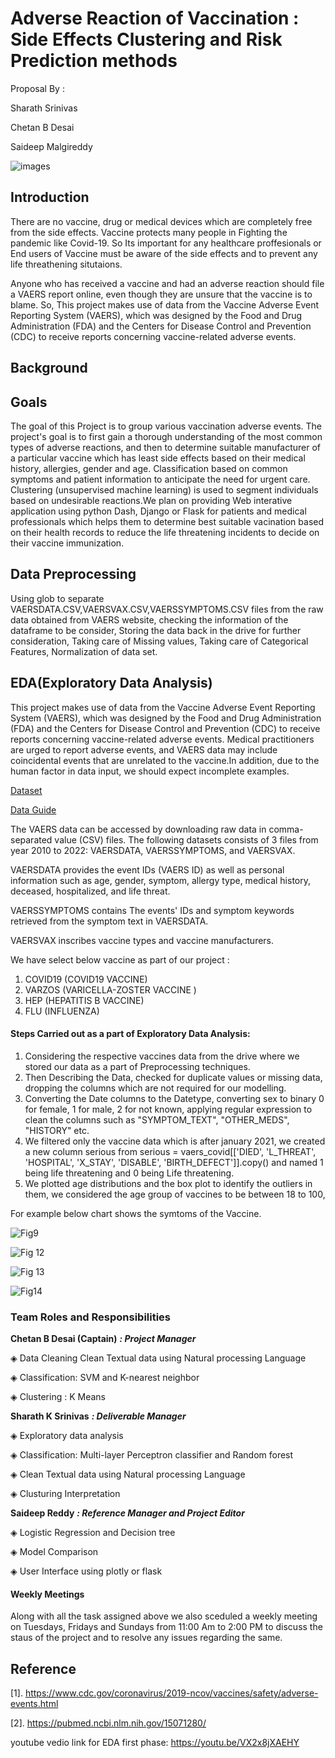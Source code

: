 
# Adverse Reaction of Vaccination : Side Effects Clustering and Risk Prediction methods

Proposal By :

Sharath Srinivas

Chetan B Desai

Saideep Malgireddy

![images](https://user-images.githubusercontent.com/60420184/153628674-3a71f712-4f3c-4055-9570-c4a0b5329312.jpg)


## Introduction
There are no vaccine, drug or medical devices which are completely free from the side effects. Vaccine protects many people in Fighting the pandemic like Covid-19. So Its important for any healthcare proffesionals or End users of Vaccine must be aware of the side effects and to prevent any life threathening situtaions.

Anyone who has received a vaccine and had an adverse reaction should file a VAERS report online, even though they are unsure that the vaccine is to blame. So, This project makes use of data from the Vaccine Adverse Event Reporting System (VAERS), which was designed by the Food and Drug Administration (FDA) and the Centers for Disease Control and Prevention (CDC) to receive reports concerning vaccine-related adverse events.


## Background


## Goals

The goal of this Project is to group various vaccination adverse events. The project's goal is to first gain a thorough understanding of the most common types of adverse reactions, and then to determine suitable manufacturer of a particular vaccine which has least side effects based on their medical history, allergies, gender and age. Classification based on common symptoms and patient information to anticipate the need for urgent care. Clustering (unsupervised machine learning) is used to segment individuals based on undesirable reactions.We plan on providing Web interative application using python Dash, Django or Flask for patients and medical professionals which helps them to determine best suitable vacination based on their health records to reduce the life threatening incidents to decide on their vaccine immunization. 

## Data Preprocessing
Using glob to separate VAERSDATA.CSV,VAERSVAX.CSV,VAERSSYMPTOMS.CSV files from the raw data obtained from VAERS website,
checking the information of the dataframe to be consider,
Storing the data back in the drive for further consideration,
Taking care of Missing values, 
Taking care of Categorical Features, 
Normalization of data set.


## EDA(Exploratory Data Analysis)

This project makes use of data from the Vaccine Adverse Event Reporting System (VAERS), which was designed by the Food and Drug Administration (FDA) and the Centers for Disease Control and Prevention (CDC) to receive reports concerning vaccine-related adverse events. Medical practitioners are urged to report adverse events, and VAERS data may include coincidental events that are unrelated to the vaccine.In addition, due to the human factor in data input, we should expect incomplete examples.

<a href="https://vaers.hhs.gov/data/datasets.html">Dataset</a> 

<a href="https://vaers.hhs.gov/docs/VAERSDataUseGuide_November2020.pdf">Data Guide</a>

The VAERS data can be accessed by downloading raw data in comma-separated value (CSV) files.
The following datasets consists of 3 files from year 2010 to 2022: VAERSDATA, VAERSSYMPTOMS, and VAERSVAX. 

VAERSDATA provides the event IDs (VAERS ID) as well as personal information such as age, gender, symptom, allergy type, medical history, deceased, hospitalized, and life threat.

VAERSSYMPTOMS contains The events' IDs and symptom keywords retrieved from the symptom text in VAERSDATA.

VAERSVAX inscribes vaccine types and vaccine manufacturers.

We have select below vaccine as part of our project : 

1. COVID19 (COVID19 VACCINE)
2. VARZOS (VARICELLA-ZOSTER VACCINE )
3. HEP (HEPATITIS B VACCINE)
4. FLU (INFLUENZA)



#### Steps Carried out as a part of Exploratory Data Analysis:

1) Considering the respective vaccines data from the drive where we stored our data as a part of Preprocessing techniques.
2) Then Describing the Data, checked for duplicate values or missing data, dropping the columns which are not required for our modelling.
3) Converting the Date columns to the Datetype, converting sex to binary 0 for female, 1 for male, 2 for not known, applying regular expression to clean the columns such as "SYMPTOM_TEXT", "OTHER_MEDS", "HISTORY" etc.
4) We filtered only the vaccine data which is after january 2021, we created a new column serious from serious = vaers_covid[['DIED', 'L_THREAT', 'HOSPITAL', 'X_STAY', 'DISABLE', 'BIRTH_DEFECT']].copy() and named 1 being life threatening and 0 being Life threatening.
5) We plotted age distributions and the box plot to identify the outliers in them, we considered the age group of vaccines to be between 18 to 100,
 










For example below chart shows the symtoms of the Vaccine.


![Fig9](https://user-images.githubusercontent.com/60420184/155924904-0dfca07f-30ea-4d3b-8ac1-f1ff78122dae.png)

![Fig 12](https://user-images.githubusercontent.com/60420184/155924909-c8f5b8b8-b35e-44e2-bde5-835c69f5e59e.png)

![Fig 13](https://user-images.githubusercontent.com/60420184/155924917-fcb5dc9e-8726-47b0-9411-732bccc69ed5.png)

![Fig14](https://user-images.githubusercontent.com/60420184/155924926-cf93a34a-03ce-45a8-9026-bd183e5a8347.png)



### Team Roles and Responsibilities

**Chetan B Desai (Captain)** ***: Project Manager***

◈ Data Cleaning Clean Textual data using Natural processing Language

◈ Classification: SVM and K-nearest neighbor

◈ Clustering : K Means 

**Sharath K Srinivas** ***: Deliverable Manager***

◈ Exploratory data analysis

◈ Classification: Multi-layer Perceptron classifier and Random forest

◈ Clean Textual data using Natural processing Language

◈ Clusturing Interpretation 

**Saideep Reddy** ***: Reference Manager and Project Editor***

◈ Logistic Regression and Decision tree

◈ Model Comparison

◈ User Interface using plotly or flask

#### Weekly Meetings

Along with all the task assigned above we also sceduled a weekly meeting on Tuesdays, Fridays and Sundays from 11:00 Am to 2:00 PM to discuss the staus of the project and to resolve any issues regarding the same. 

## Reference 

[1]. https://www.cdc.gov/coronavirus/2019-ncov/vaccines/safety/adverse-events.html

[2]. https://pubmed.ncbi.nlm.nih.gov/15071280/


youtube vedio link for EDA first phase: https://youtu.be/VX2x8jXAEHY
